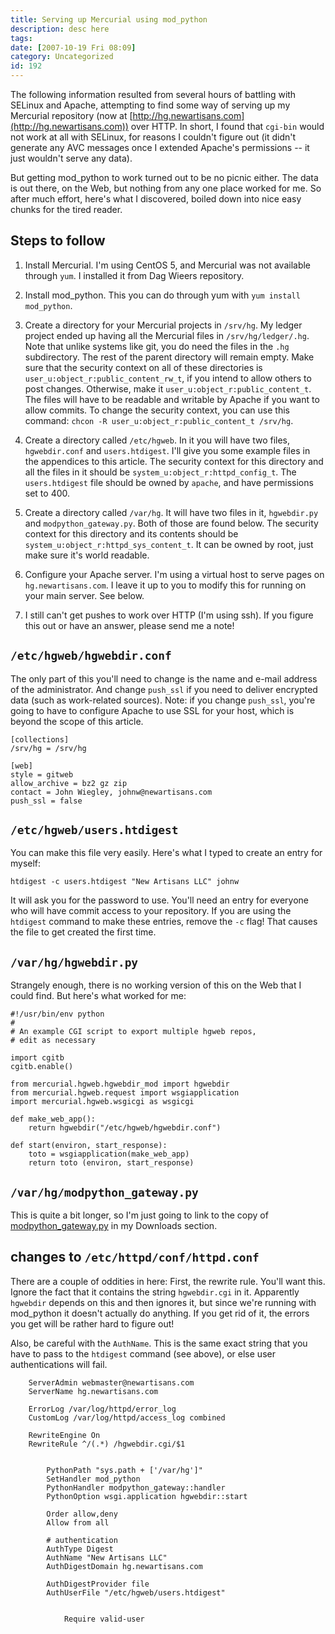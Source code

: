 ```yaml
---
title: Serving up Mercurial using mod_python
description: desc here
tags: 
date: [2007-10-19 Fri 08:09]
category: Uncategorized
id: 192
---
```


The following information resulted from several hours of battling with SELinux and Apache, attempting to find some way of serving up my Mercurial repository (now at [http://hg.newartisans.com](http://hg.newartisans.com)) over HTTP.  In short, I found that `cgi-bin` would not work at all with SELinux, for reasons I couldn't figure out (it didn't generate any AVC messages once I extended Apache's permissions -- it just wouldn't serve any data).

But getting mod_python to work turned out to be no picnic either.  The data is out there, on the Web, but nothing from any one place worked for me.  So after much effort, here's what I discovered, boiled down into nice easy chunks for the tired reader.

<!--more-->
## Steps to follow

1. Install Mercurial.  I'm using CentOS 5, and Mercurial was not available through `yum`.  I installed it from Dag Wieers repository.

2. Install mod_python.  This you can do through yum with `yum install mod_python`.

3. Create a directory for your Mercurial projects in `/srv/hg`.  My ledger project ended up having all the Mercurial files in `/srv/hg/ledger/.hg`.  Note that unlike systems like git, you do need the files in the `.hg` subdirectory.  The rest of the parent directory will remain empty.  Make sure that the security context on all of these directories is `user_u:object_r:public_content_rw_t`, if you intend to allow others to post changes.  Otherwise, make it `user_u:object_r:public_content_t`.  The files will have to be readable and writable by Apache if you want to allow commits.  To change the security context, you can use this command: `chcon -R user_u:object_r:public_content_t /srv/hg`.

4. Create a directory called `/etc/hgweb`.  In it you will have two files, `hgwebdir.conf` and `users.htdigest`.  I'll give you some example files in the appendices to this article.  The security context for this directory and all the files in it should be `system_u:object_r:httpd_config_t`.  The `users.htdigest` file should be owned by `apache`, and have permissions set to 400.

5. Create a directory called `/var/hg`.  It will have two files in it, `hgwebdir.py` and `modpython_gateway.py`.  Both of those are found below.  The security context for this directory and its contents should be `system_u:object_r:httpd_sys_content_t`.  It can be owned by root, just make sure it's world readable.

6. Configure your Apache server.  I'm using a virtual host to serve pages on `hg.newartisans.com`.  I leave it up to you to modify this for running on your main server.  See below.

7. I still can't get pushes to work over HTTP (I'm using ssh).  If you figure this out or have an answer, please send me a note!

## `/etc/hgweb/hgwebdir.conf`

The only part of this you'll need to change is the name and e-mail address of the administrator.  And change `push_ssl` if you need to deliver encrypted data (such as work-related sources).  Note: if you change `push_ssl`, you're going to have to configure Apache to use SSL for your host, which is beyond the scope of this article.

    [collections]
    /srv/hg = /srv/hg
    
    [web]
    style = gitweb
    allow_archive = bz2 gz zip
    contact = John Wiegley, johnw@newartisans.com
    push_ssl = false

## `/etc/hgweb/users.htdigest`

You can make this file very easily.  Here's what I typed to create an entry for myself:

    htdigest -c users.htdigest "New Artisans LLC" johnw

It will ask you for the password to use.  You'll need an entry for everyone who will have commit access to your repository.  If you are using the `htdigest` command to make these entries, remove the `-c` flag!  That causes the file to get created the first time.

## `/var/hg/hgwebdir.py`

Strangely enough, there is no working version of this on the Web that I could find.  But here's what worked for me:

    #!/usr/bin/env python
    #
    # An example CGI script to export multiple hgweb repos,
    # edit as necessary
    
    import cgitb
    cgitb.enable()
    
    from mercurial.hgweb.hgwebdir_mod import hgwebdir
    from mercurial.hgweb.request import wsgiapplication
    import mercurial.hgweb.wsgicgi as wsgicgi
    
    def make_web_app():
        return hgwebdir("/etc/hgweb/hgwebdir.conf")
    
    def start(environ, start_response):
        toto = wsgiapplication(make_web_app)
        return toto (environ, start_response)

## `/var/hg/modpython_gateway.py`

This is quite a bit longer, so I'm just going to link to the copy of [modpython_gateway.py](/downloads_files/modpython_gateway.py) in my Downloads section.

## changes to `/etc/httpd/conf/httpd.conf`

There are a couple of oddities in here: First, the rewrite rule.  You'll want this.  Ignore the fact that it contains the string `hgwebdir.cgi` in it.  Apparently `hgwebdir` depends on this and then ignores it, but since we're running with mod_python it doesn't actually do anything.  If you get rid of it, the errors you get will be rather hard to figure out!

Also, be careful with the `AuthName`.  This is the same exact string that you have to pass to the `htdigest` command (see above), or else user authentications will fail.

    
        ServerAdmin webmaster@newartisans.com
        ServerName hg.newartisans.com
    
        ErrorLog /var/log/httpd/error_log
        CustomLog /var/log/httpd/access_log combined
    
        RewriteEngine On
        RewriteRule ^/(.*) /hgwebdir.cgi/$1
    
        
            PythonPath "sys.path + ['/var/hg']"
            SetHandler mod_python
            PythonHandler modpython_gateway::handler
            PythonOption wsgi.application hgwebdir::start
    
            Order allow,deny
            Allow from all
    
            # authentication
            AuthType Digest
            AuthName "New Artisans LLC"
            AuthDigestDomain hg.newartisans.com
    
            AuthDigestProvider file
            AuthUserFile "/etc/hgweb/users.htdigest"
    
            
                Require valid-user
            
        
    
    

